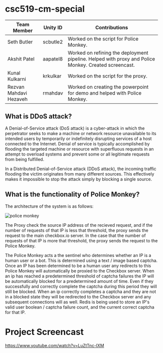 # csc519-cm-special

| Team Member   | Unity ID | Contributions |
| ------------- | ----------- | -------------------------------------------------------- |
| Seth Butler      | scbutle2 |  Worked on the script for Police Monkey. |
| Akshit Patel     | aapatel8 | Worked on refining the deployment pipeline. Helped with proxy and Police Monkey. Created screencast. |
| Kunal Kulkarni | krkulkar |   Worked on the script for the proxy. |
| Rezvan Mahdavi Hezaveh  |  rmahdav | Worked on creating the powerpoint for demo and helped with Police Monkey. |

## What is DDoS attack?

A Denial-of-Service attack (DoS attack) is a cyber-attack in which the perpetrator seeks to make a machine or network resource unavailable to its intended users by temporarily or indefinitely disrupting services of a host connected to the Internet. Denial of service is typically accomplished by flooding the targeted machine or resource with superfluous requests in an attempt to overload systems and prevent some or all legitimate requests from being fulfilled.

In a Distributed Denial-of-Service attack (DDoS attack), the incoming traffic flooding the victim originates from many different sources. This effectively makes it impossible to stop the attack simply by blocking a single source.

## What is the functionality of Police Monkey?

The architecture of the system is as follows:

![police monkey](https://media.github.ncsu.edu/user/2118/files/69cad116-5144-11e8-900e-139a10174f2c)

The Proxy check the source IP address of the recieved request, and if the number of requests of that IP is less that threshold, the proxy sends the request to the main checkbox.io server. In the case that the number of requests of that IP is more that threshold, the proxy sends the request to the Police Monkey.

The Police Monkey acts a the sentinel who determines whether an IP is a human user or a bot. This is determined using a text / image based captcha. Once an IP has been determined to be a human user any redirects to this Police Monkey will automatically be proxied to the Checkbox server. When an ip has reached a predetermined threshold of captcha failures the IP will be automatically blocked for a predetermined amount of time. Even if they successfully and correctly complete the captcha during this period they will still be blocked. When an ip correctly completes a captcha and they are not in a blocked state they will be redirected to the Checkbox server and any subsequent connections will as well. Redis is being used to store an IP's valid user boolean / captcha failure count, and the current correct captcha for that IP.

# Project Screencast

https://www.youtube.com/watch?v=LuZtTnc-IXM
